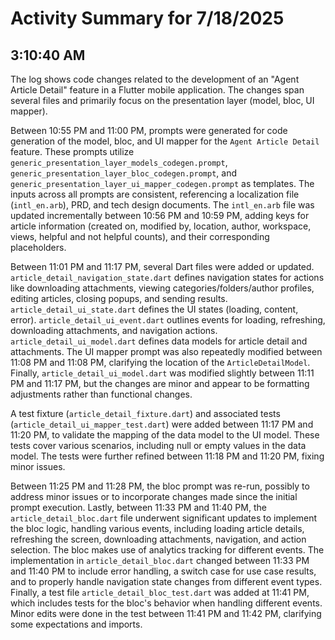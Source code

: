 # Activity Summary for 7/18/2025

## 3:10:40 AM
The log shows code changes related to the development of an "Agent Article Detail" feature in a Flutter mobile application.  The changes span several files and primarily focus on the presentation layer (model, bloc, UI mapper).

Between 10:55 PM and 11:00 PM, prompts were generated for code generation of the model, bloc, and UI mapper for the `Agent Article Detail` feature. These prompts utilize  `generic_presentation_layer_models_codegen.prompt`, `generic_presentation_layer_bloc_codegen.prompt`, and `generic_presentation_layer_ui_mapper_codegen.prompt` as templates.  The inputs across all prompts are consistent, referencing a localization file (`intl_en.arb`), PRD, and tech design documents. The `intl_en.arb` file was updated incrementally between 10:56 PM and 10:59 PM, adding keys for article information (created on, modified by, location, author, workspace, views, helpful and not helpful counts), and their corresponding placeholders.

Between 11:01 PM and 11:17 PM, several Dart files were added or updated. `article_detail_navigation_state.dart` defines navigation states for actions like downloading attachments, viewing categories/folders/author profiles, editing articles, closing popups, and sending results. `article_detail_ui_state.dart` defines the UI states (loading, content, error).  `article_detail_ui_event.dart` outlines events for loading, refreshing, downloading attachments, and navigation actions.  `article_detail_ui_model.dart` defines data models for article detail and attachments.   The UI mapper prompt was also repeatedly modified between 11:08 PM and 11:08 PM, clarifying the location of the `ArticleDetailModel`. Finally, `article_detail_ui_model.dart` was modified slightly between 11:11 PM and 11:17 PM, but the changes are minor and appear to be formatting adjustments rather than functional changes.

A test fixture (`article_detail_fixture.dart`) and associated tests (`article_detail_ui_mapper_test.dart`) were added between 11:17 PM and 11:20 PM, to validate the mapping of the data model to the UI model.   These tests cover various scenarios, including null or empty values in the data model. The tests were further refined between 11:18 PM and 11:20 PM, fixing minor issues.

Between 11:25 PM and 11:28 PM, the bloc prompt was re-run, possibly to address minor issues or to incorporate changes made since the initial prompt execution. Lastly, between 11:33 PM and 11:40 PM, the `article_detail_bloc.dart` file underwent significant updates to implement the bloc logic, handling various events, including loading article details, refreshing the screen, downloading attachments, navigation, and action selection. The bloc makes use of analytics tracking for different events.  The implementation in `article_detail_bloc.dart` changed between 11:33 PM and 11:40 PM to include error handling, a switch case for use case results, and to properly handle navigation state changes from different event types. Finally, a test file `article_detail_bloc_test.dart` was added at 11:41 PM, which includes tests for the bloc's behavior when handling different events.  Minor edits were done in the test between 11:41 PM and 11:42 PM, clarifying some expectations and imports.
